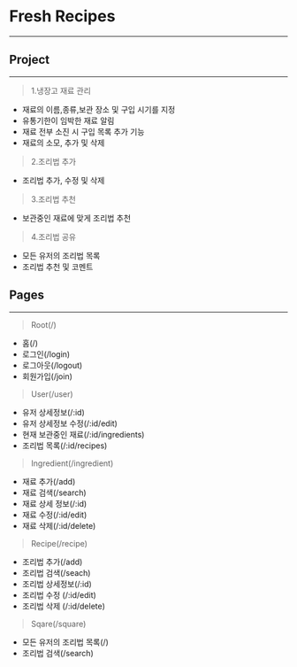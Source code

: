 # Fresh Recipes

---

## Project

---

> 1.냉장고 재료 관리

- 재료의 이름,종류,보관 장소 및 구입 시기를 지정
- 유통기한이 임박한 재료 알림
- 재료 전부 소진 시 구입 목록 추가 기능
- 재료의 소모, 추가 및 삭제

> 2.조리법 추가

- 조리법 추가, 수정 및 삭제

> 3.조리법 추천

- 보관중인 재료에 맞게 조리법 추천

> 4.조리법 공유

- 모든 유저의 조리법 목록
- 조리법 추천 및 코멘트

## Pages

---

> Root(/)

- 홈(/)
- 로그인(/login)
- 로그아웃(/logout)
- 회원가입(/join)

> User(/user)

- 유저 상세정보(/:id)
- 유저 상세정보 수정(/:id/edit)
- 현재 보관중인 재료(/:id/ingredients)
- 조리법 목록(/:id/recipes)

> Ingredient(/ingredient)

- 재료 추가(/add)
- 재료 검색(/search)
- 재료 상세 정보(/:id)
- 재료 수정(/:id/edit)
- 재료 삭제(/:id/delete)

> Recipe(/recipe)

- 조리법 추가(/add)
- 조리법 검색(/seach)
- 조리법 상세정보(/:id)
- 조리법 수정 (/:id/edit)
- 조리법 삭제 (/:id/delete)

> Sqare(/square)

- 모든 유저의 조리법 목록(/)
- 조리법 검색(/search)
